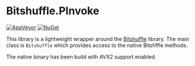 # Bitshuffle.PInvoke

[![AppVeyor](https://ci.appveyor.com/api/projects/status/j3ci6s0ebf43ypfa/branch/main?svg=true)](https://ci.appveyor.com/project/Apollo3zehn/bitshuffle-pinvoke)
[![NuGet](https://img.shields.io/nuget/vpre/Bitshuffle.PInvoke.svg?label=Nuget)](https://www.nuget.org/packages/Bitshuffle.PInvoke)

This library is a lightweight wrapper around the [Bitshuffle](https://github.com/kiyo-masui/bitshuffle) library. The main class is `Bitshuffle` which provides access to the native Bitshffle methods.

The native binary has been build with AVX2 support enabled. 